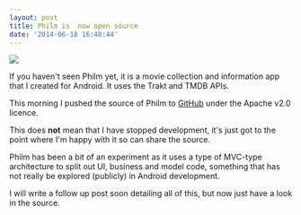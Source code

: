 ```yaml
---
layout: post
title: Philm is  now open source
date: '2014-06-18 16:48:44'
---
```


![](/content/images/2014/Jun/unnamed.png)

If you haven't seen Philm yet, it is a movie collection and information app that I created for Android. It uses the Trakt and TMDB APIs.

This morning I pushed the source of Philm to [GitHub](https://github.com/chrisbanes/philm) under the Apache v2.0 licence.

This does __not__ mean that I have stopped development, it's just got to the point where I'm happy with it so can share the source.

Philm has been a bit of an experiment as it uses a type of MVC-type architecture to split out UI, business and model code, something that has not really be explored (publicly) in Android development.

I will write a follow up post soon detailing all of this, but now just have a look in the source.
